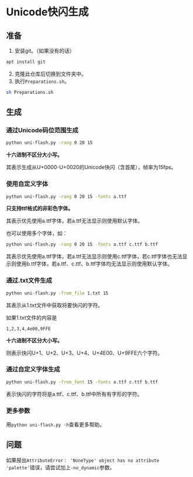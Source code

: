 # Unicode快闪生成

## 准备
1. 安装git。（如果没有的话）
```bash
apt install git
```
2. 克隆此仓库后切换到文件夹中。
3. 执行`Preparations.sh`。
```bash
sh Preparations.sh
```
## 生成
### 通过Unicode码位范围生成
```bash
python uni-flash.py -rang 0 20 15
```
**十六进制不区分大小写。**

其表示生成从U+0000-U+0020的Unicode快闪（含首尾），帧率为15fps。
### 使用自定义字体
```bash
python uni-flash.py -rang 0 20 15 -fonts a.ttf
```
**只支持ttf格式的非彩色字体。**

其表示优先使用a.ttf字体，若a.ttf无法显示则使用默认字体。

也可以使用多个字体，如：
```bash
python uni-flash.py -rang 0 20 15 -fonts a.ttf c.ttf b.ttf
```
其表示优先使用a.ttf字体，若a.ttf无法显示则使用c.ttf字体，若c.ttf字体也无法显示则使用b.ttf字体，若a.ttf、c.ttf、b.ttf字体均无法显示则使用默认字体。
### 通过.txt文件生成
```bash
python uni-flash.py -from_file 1.txt 15
```
其表示从1.txt文件中获取将要快闪的字符。

如果1.txt文件的内容是
```text
1,2,3,4,4e00,9FFE
```
**十六进制不区分大小写。**

则表示快闪U+1、U+2、U+3、U+4、U+4E00、U+9FFE六个字符。
### 通过自定义字体生成
```bash
python uni-flash.py -from_font 15 -fonts a.ttf c.ttf b.ttf
```
表示快闪的字符将是a.ttf、c.ttf、b.ttf中所有有字形的字符。
### 更多参数
用`python uni-flash.py -h`查看更多帮助。

## 问题
如果报出`AttributeError： 'NoneType' object has no attribute 'palette'`错误，请尝试加上`-no_dynamic`参数。
